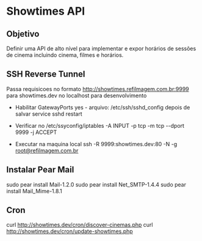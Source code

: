 Showtimes API
=============

Objetivo
--------
Definir uma API de alto nível para implementar e expor horários de sessões de cinema incluindo cinema, filmes e horários. 

SSH Reverse Tunnel
------------------
Passa requisicoes no formato http://showtimes.refilmagem.com.br:9999 para showtimes.dev no localhost para desenvolvimento

* Habilitar 
GatewayPorts yes - arquivo: /etc/ssh/sshd_config depois de salvar service sshd restart

* Verificar no /etc/ssyconfig/iptables 
-A INPUT -p tcp -m tcp --dport 9999 -j ACCEPT 

* Executar na maquina local
ssh -R 9999:showtimes.dev:80 -N -g root@refilmagem.com.br  

Instalar Pear Mail
------------------
sudo pear install Mail-1.2.0
sudo pear install Net_SMTP-1.4.4
sudo pear install Mail_Mime-1.8.1

Cron
----
curl http://showtimes.dev/cron/discover-cinemas.php
curl http://showtimes.dev/cron/update-showtimes.php
